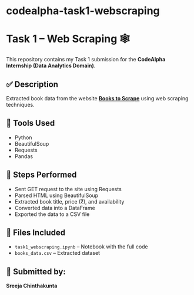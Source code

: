 # codealpha-task1-webscraping
# Task 1 – Web Scraping 🕸️

This repository contains my Task 1 submission for the **CodeAlpha Internship (Data Analytics Domain)**.

## ✅ Description

Extracted book data from the website **[Books to Scrape](https://books.toscrape.com/)** using web scraping techniques.

## 🧠 Tools Used

- Python
- BeautifulSoup
- Requests
- Pandas

## 📌 Steps Performed

- Sent GET request to the site using Requests
- Parsed HTML using BeautifulSoup
- Extracted book title, price (₹), and availability
- Converted data into a DataFrame
- Exported the data to a CSV file

## 📂 Files Included

- `task1_webscraping.ipynb` – Notebook with the full code
- `books_data.csv` – Extracted dataset

## 🔗 Submitted by:
**Sreeja Chinthakunta**
